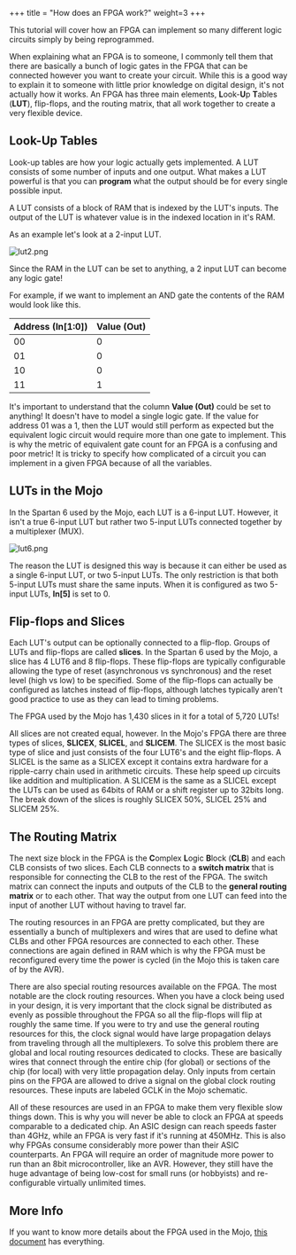 +++
title = "How does an FPGA work?"
weight=3
+++

This tutorial will cover how an FPGA can implement so many different logic circuits simply by being reprogrammed.

When explaining what an FPGA is to someone, I commonly tell them that there are basically a bunch of logic gates in the FPGA that can be connected however you want to create your circuit. While this is a good way to explain it to someone with little prior knowledge on digital design, it's not actually how it works. An FPGA has three main elements, **L**ook-**U**p **T**ables (**LUT**), flip-flops, and the routing matrix, that all work together to create a very flexible device.

## Look-Up Tables

Look-up tables are how your logic actually gets implemented. A LUT consists of some number of inputs and one output. What makes a LUT powerful is that you can **program** what the output should be for every single possible input.

A LUT consists of a block of RAM that is indexed by the LUT's inputs. The output of the LUT is whatever value is in the indexed location in it's RAM. 

As an example let's look at a 2-input LUT.  

![lut2.png](https://cdn.alchitry.com/background/lut2.png)

Since the RAM in the LUT can be set to anything, a 2 input LUT can become any logic gate!

For example, if we want to implement an AND gate the contents of the RAM would look like this.

|Address (In[1:0])|Value (Out)|
|---|---|
|00|0|
|01|0|
|10|0|
|11|1|

It's important to understand that the column **Value (Out)** could be set to anything! It doesn't have to model a single logic gate. If the value for address 01 was a 1, then the LUT would still perform as expected but the equivalent logic circuit would require more than one gate to implement. This is why the metric of equivalent gate count for an FPGA is a confusing and poor metric! It is tricky to specify how complicated of a circuit you can implement in a given FPGA because of all the variables. 

## LUTs in the Mojo

In the Spartan 6 used by the Mojo, each LUT is a 6-input LUT. However, it isn't a true 6-input LUT but rather two 5-input LUTs connected together by a multiplexer (MUX).

![lut6.png](https://cdn.alchitry.com/background/lut6.png)

The reason the LUT is designed this way is because it can either be used as a single 6-input LUT, or two 5-input LUTs. The only restriction is that both 5-input LUTs must share the same inputs. When it is configured as two 5-input LUTs, **In[5]** is set to 0.

## Flip-flops and Slices

Each LUT's output can be optionally connected to a flip-flop. Groups of LUTs and flip-flops are called **slices**. In the Spartan 6 used by the Mojo, a slice has 4 LUT6 and 8 flip-flops. These flip-flops are typically configurable allowing the type of reset (asynchronous vs synchronous) and the reset level (high vs low) to be specified. Some of the flip-flops can actually be configured as latches instead of flip-flops, although latches typically aren't good practice to use as they can lead to timing problems.

The FPGA used by the Mojo has 1,430 slices in it for a total of 5,720 LUTs!

All slices are not created equal, however. In the Mojo's FPGA there are three types of slices, **SLICEX**, **SLICEL**, and **SLICEM**. The SLICEX is the most basic type of slice and just consists of the four LUT6's and the eight flip-flops. A SLICEL is the same as a SLICEX except it contains extra hardware for a ripple-carry chain used in arithmetic circuits. These help speed up circuits like addition and multiplication. A SLICEM is the same as a SLICEL except the LUTs can be used as 64bits of RAM or a shift register up to 32bits long. The break down of the slices is roughly SLICEX 50%, SLICEL 25% and SLICEM 25%.

## The Routing Matrix

The next size block in the FPGA is the **C**omplex **L**ogic **B**lock (**CLB**) and each CLB consists of two slices. Each CLB connects to a **switch matrix** that is responsible for connecting the CLB to the rest of the FPGA. The switch matrix can connect the inputs and outputs of the CLB to the **general routing matrix** or to each other. That way the output from one LUT can feed into the input of another LUT without having to travel far.

The routing resources in an FPGA are pretty complicated, but they are essentially a bunch of multiplexers and wires that are used to define what CLBs and other FPGA resources are connected to each other. These connections are again defined in RAM which is why the FPGA must be reconfigured every time the power is cycled (in the Mojo this is taken care of by the AVR).

There are also special routing resources available on the FPGA. The most notable are the clock routing resources. When you have a clock being used in your design, it is very important that the clock signal be distributed as evenly as possible throughout the FPGA so all the flip-flops will flip at roughly the same time. If you were to try and use the general routing resources for this, the clock signal would have large propagation delays from traveling through all the multiplexers. To solve this problem there are global and local routing resources dedicated to clocks. These are basically wires that connect through the entire chip (for global) or sections of the chip (for local) with very little propagation delay. Only inputs from certain pins on the FPGA are allowed to drive a signal on the global clock routing resources. These inputs are labeled GCLK in the Mojo schematic.

All of these resources are used in an FPGA to make them very flexible slow things down. This is why you will never be able to clock an FPGA at speeds comparable to a dedicated chip. An ASIC design can reach speeds faster than 4GHz, while an FPGA is very fast if it's running at 450MHz. This is also why FPGAs consume considerably more power than their ASIC counterparts. An FPGA will require an order of magnitude more power to run than an 8bit microcontroller, like an AVR. However, they still have the huge advantage of being low-cost for small runs (or hobbyists) and re-configurable virtually unlimited times.

## More Info

If you want to know more details about the FPGA used in the Mojo, [this document](https://docs.amd.com/v/u/en-US/ug384) has everything.